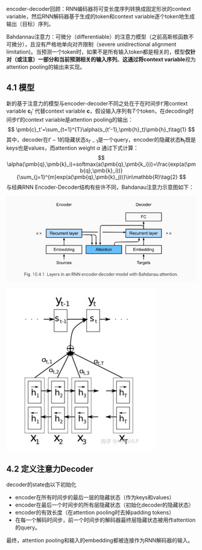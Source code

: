 encoder-decoder回顾：RNN编码器将可变长度序列转换成固定形状的context variable，然后RNN解码器基于生成的token和context variable逐个token地生成输出（目标）序列。

Bahdannau注意力：可微分（differentiable）的注意力模型（之前高斯核函数不可微分），且没有严格地单向对齐限制（severe unidirectional alignment limitation)。当预测一个token时，如果不是所有输入token都是相关的，模型**仅针对（或注意）一部分和当前预测相关的输入序列**。**这通过将context variable**视为attention pooling的输出来实现。

##  4.1 模型

新的基于注意力的模型与encoder-decoder不同之处在于在时间步$t'$用context variable $\pmb{c}_t'$ 代替context variable $\pmb{c}$，假设输入序列有${T}$个token，在decoding时间步$t'$的context variable是attention pooling的输出：
$$
\pmb{c}_t'=\sum_{t=1}^{T}\alpha(s_{t'-1},\pmb{h}_t)\pmb{h}_t\tag{1}
$$
其中，decoder在$t'-1$的隐藏状态$s_{t'-1}$是一个query，encoder的隐藏状态$\pmb{h}_t$既是keys也是values，而attention weight $\alpha$ 通过下式计算：
$$
\alpha(\pmb{q},\pmb{k}_i)=softmax(a(\pmb{q},\pmb{k_i}))=\frac{exp(a(\pmb{q},\pmb{k}_i))}{\sum_{j=1}^{m}exp(a(\pmb{q},\pmb{k}_j))}\in\mathbb{R}\tag{2}
$$
与经典RNN Encoder-Decoder结构有些许不同，Bahdanau注意力示意图如下：

![image-20210310124544193](images/image-20210310124544193.png)

![image-20210310124802666](images/image-20210310124802666.png)

## 4.2 定义注意力Decoder

decoder的state由以下初始化

* encoder在所有时间步的最后一层的隐藏状态（作为keys和values）
* encoder在最后一个时间步的所有层隐藏状态（初始化decoder的隐藏状态）
* encoder的有效长度（在attention pooling时去掉padding tokens）
* 在每一个解码时间步，前一个时间步的解码器最终层隐藏状态被用作attention的query。

最终，attention pooling和输入的embedding都被连接作为RNN解码器的输入。

